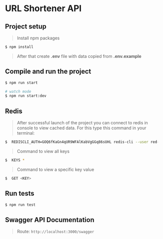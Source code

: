 # URL Shortener API

## Project setup

> Install npm packages

```bash
$ npm install
```

> After that create **.env** file with data copied from **.env.example**

## Compile and run the project

```bash
$ npm run start
```

```bash
# watch mode
$ npm run start:dev
```

## Redis

> After successful launch of the project you can connect to redis in console to view cached data. For this type this command in your terminal:

```bash
$  REDISCLI_AUTH=GOQ6fKaGn4qUR9WFAlKabVgGGq86sUHL redis-cli --user red-cr5ra1lumphs73e7kh7g -h oregon-redis.render.com -p 6379 --tls
```

> Command to view all keys

```bash
$  KEYS *
```

> Command to view a specific key value

```bash
$  GET <KEY>
```

## Run tests

```bash
$ npm run test
```

## Swagger API Documentation

> Route: `http://localhost:3000/swagger`
